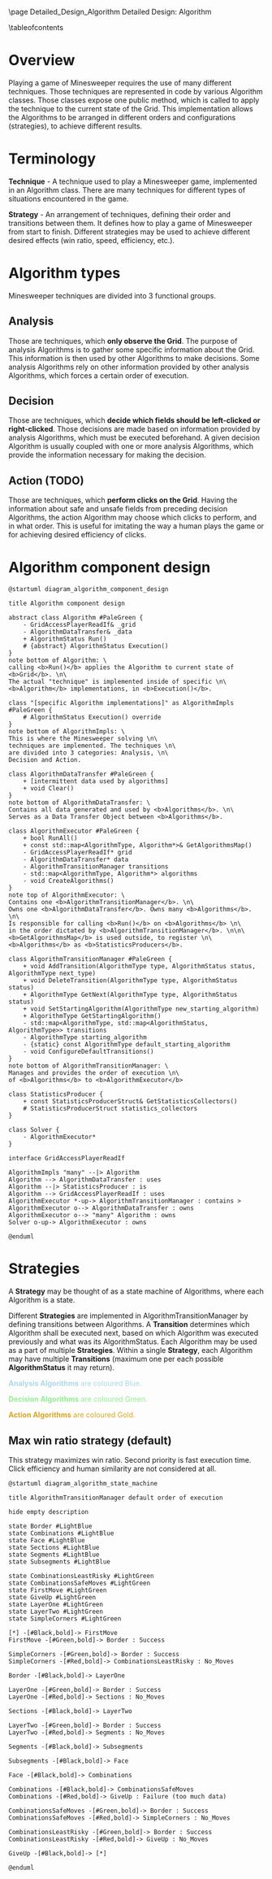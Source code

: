 \page Detailed_Design_Algorithm Detailed Design: Algorithm

\tableofcontents

# Overview

Playing a game of Minesweeper requires the use of many different techniques. Those techniques are represented in code by various Algorithm classes. Those classes expose one public method, which is called to apply the technique to the current state of the Grid. This implementation allows the Algorithms to be arranged in different orders and configurations (strategies), to achieve different results.

# Terminology

**Technique** - A technique used to play a Minesweeper game, implemented in an Algorithm class. There are many techniques for different types of situations encountered in the game.

**Strategy** - An arrangement of techniques, defining their order and transitions between them. It defines how to play a game of Minesweeper from start to finish. Different strategies may be used to achieve different desired effects (win ratio, speed, efficiency, etc.).

# Algorithm types

Minesweeper techniques are divided into 3 functional groups.

## Analysis

Those are techniques, which <b>only observe the Grid</b>. The purpose of analysis Algorithms is to gather some specific information about the Grid. This information is then used by other Algorithms to make decisions. Some analysis Algorithms rely on other information provided by other analysis Algorithms, which forces a certain order of execution.

## Decision

Those are techniques, which <b>decide which fields should be left-clicked or right-clicked</b>. Those decisions are made based on information provided by analysis Algorithms, which must be executed beforehand. A given decision Algorithm is usually coupled with one or more analysis Algorithms, which provide the information necessary for making the decision.

## Action (TODO)

Those are techniques, which <b>perform clicks on the Grid</b>. Having the information about safe and unsafe fields from preceding decision Algorithms, the action Algorithm may choose which clicks to perform, and in what order. This is useful for imitating the way a human plays the game or for achieving desired efficiency of clicks.

# Algorithm component design

```plantuml
@startuml diagram_algorithm_component_design

title Algorithm component design

abstract class Algorithm #PaleGreen {
    - GridAccessPlayerReadIf& _grid
    - AlgorithmDataTransfer& _data
    + AlgorithmStatus Run()
    # {abstract} AlgorithmStatus Execution()
} 
note bottom of Algorithm: \
calling <b>Run()</b> applies the Algorithm to current state of <b>Grid</b>. \n\
The actual "technique" is implemented inside of specific \n\
<b>Algorithm</b> implementations, in <b>Execution()</b>.

class "[specific Algorithm implementations]" as AlgorithmImpls #PaleGreen {
    # AlgorithmStatus Execution() override
}
note bottom of AlgorithmImpls: \
This is where the Minesweeper solving \n\
techniques are implemented. The techniques \n\
are divided into 3 categories: Analysis, \n\
Decision and Action.

class AlgorithmDataTransfer #PaleGreen {
    + [intermittent data used by algorithms]
    + void Clear()
}
note bottom of AlgorithmDataTransfer: \
Contains all data generated and used by <b>Algorithms</b>. \n\
Serves as a Data Transfer Object between <b>Algorithms</b>.

class AlgorithmExecutor #PaleGreen {
    + bool RunAll()
    + const std::map<AlgorithmType, Algorithm*>& GetAlgorithmsMap()
    - GridAccessPlayerReadIf* grid
    - AlgorithmDataTransfer* data
    - AlgorithmTransitionManager transitions
    - std::map<AlgorithmType, Algorithm*> algorithms
    - void CreateAlgorithms()
}
note top of AlgorithmExecutor: \
Contains one <b>AlgorithmTransitionManager</b>. \n\
Owns one <b>AlgorithmDataTransfer</b>. Owns many <b>Algorithms</b>. \n\
Is responsible for calling <b>Run()</b> on <b>Algorithms</b> \n\
in the order dictated by <b>AlgorithmTransitionManager</b>. \n\n\
<b>GetAlgorithmsMap</b> is used outside, to register \n\
<b>Algorithms</b> as <b>StatisticsProducers</b>.

class AlgorithmTransitionManager #PaleGreen {
    + void AddTransition(AlgorithmType type, AlgorithmStatus status, AlgorithmType next_type)
    + void DeleteTransition(AlgorithmType type, AlgorithmStatus status)
    + AlgorithmType GetNext(AlgorithmType type, AlgorithmStatus status)
    + void SetStartingAlgorithm(AlgorithmType new_starting_algorithm)
    + AlgorithmType GetStartingAlgorithm()
    - std::map<AlgorithmType, std::map<AlgorithmStatus, AlgorithmType>> transitions
    - AlgorithmType starting_algorithm
    - {static} const AlgorithmType default_starting_algorithm
    - void ConfigureDefaultTransitions()
}
note bottom of AlgorithmTransitionManager: \
Manages and provides the order of execution \n\
of <b>Algorithms</b> to <b>AlgorithmExecutor</b>

class StatisticsProducer {
    + const StatisticsProducerStruct& GetStatisticsCollectors()
    # StatisticsProducerStruct statistics_collectors
}

class Solver {
    - AlgorithmExecutor*
}

interface GridAccessPlayerReadIf

AlgorithmImpls "many" --|> Algorithm
Algorithm --> AlgorithmDataTransfer : uses
Algorithm --|> StatisticsProducer : is
Algorithm --> GridAccessPlayerReadIf : uses
AlgorithmExecutor *-up-> AlgorithmTransitionManager : contains >
AlgorithmExecutor o--> AlgorithmDataTransfer : owns
AlgorithmExecutor o--> "many" Algorithm : owns
Solver o-up-> AlgorithmExecutor : owns

@enduml
```

# Strategies

A **Strategy** may be thought of as a state machine of Algorithms, where each Algorithm is a state.

Different **Strategies** are implemented in AlgorithmTransitionManager by defining transitions between Algorithms. A **Transition** determines which Algorithm shall be executed next, based on which Algorithm was executed previously and what was its AlgorithmStatus. Each Algorithm may be used as a part of multiple **Strategies**. Within a single **Strategy**, each Algorithm may have multiple **Transitions** (maximum one per each possible **AlgorithmStatus** it may return).

<span style="color:LightBlue">**Analysis Algorithms** are coloured Blue.</span>

<span style="color:LightGreen">**Decision Algorithms** are coloured Green.</span>

<span style="color:Goldenrod">**Action Algorithms** are coloured Gold.</span>

## Max win ratio strategy (default)

This strategy maximizes win ratio. Second priority is fast execution time. Click efficiency and human similarity are not considered at all.

```plantuml
@startuml diagram_algorithm_state_machine

title AlgorithmTransitionManager default order of execution

hide empty description

state Border #LightBlue
state Combinations #LightBlue
state Face #LightBlue
state Sections #LightBlue
state Segments #LightBlue
state Subsegments #LightBlue

state CombinationsLeastRisky #LightGreen
state CombinationsSafeMoves #LightGreen
state FirstMove #LightGreen
state GiveUp #LightGreen
state LayerOne #LightGreen
state LayerTwo #LightGreen
state SimpleCorners #LightGreen

[*] -[#Black,bold]-> FirstMove
FirstMove -[#Green,bold]-> Border : Success

SimpleCorners -[#Green,bold]-> Border : Success
SimpleCorners -[#Red,bold]-> CombinationsLeastRisky : No_Moves

Border -[#Black,bold]-> LayerOne

LayerOne -[#Green,bold]-> Border : Success
LayerOne -[#Red,bold]-> Sections : No_Moves

Sections -[#Black,bold]-> LayerTwo

LayerTwo -[#Green,bold]-> Border : Success
LayerTwo -[#Red,bold]-> Segments : No_Moves

Segments -[#Black,bold]-> Subsegments

Subsegments -[#Black,bold]-> Face

Face -[#Black,bold]-> Combinations

Combinations -[#Black,bold]-> CombinationsSafeMoves
Combinations -[#Red,bold]-> GiveUp : Failure (too much data)

CombinationsSafeMoves -[#Green,bold]-> Border : Success
CombinationsSafeMoves -[#Red,bold]-> SimpleCorners : No_Moves

CombinationsLeastRisky -[#Green,bold]-> Border : Success
CombinationsLeastRisky -[#Red,bold]-> GiveUp : No_Moves

GiveUp -[#Black,bold]-> [*]

@enduml
```
